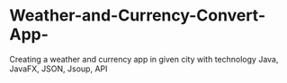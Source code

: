 # Weather-and-Currency-Convert-App-
Creating a weather and currency app in given city with technology Java, JavaFX, JSON, Jsoup, API

